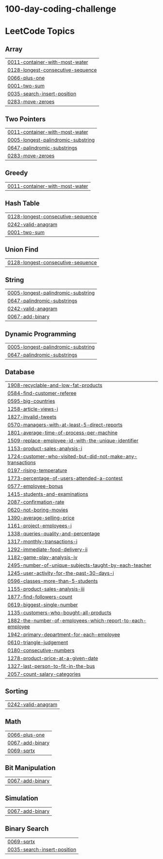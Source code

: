 # 100-day-coding-challenge
<!---LeetCode Topics Start-->
# LeetCode Topics
## Array
|  |
| ------- |
| [0011-container-with-most-water](https://github.com/Geetha2500/100-day-coding-challenge/tree/master/0011-container-with-most-water) |
| [0128-longest-consecutive-sequence](https://github.com/Geetha2500/100-day-coding-challenge/tree/master/0128-longest-consecutive-sequence) |
| [0066-plus-one](https://github.com/Geetha2500/100-day-coding-challenge/tree/master/0066-plus-one) |
| [0001-two-sum](https://github.com/Geetha2500/100-day-coding-challenge/tree/master/0001-two-sum) |
| [0035-search-insert-position](https://github.com/Geetha2500/100-day-coding-challenge/tree/master/0035-search-insert-position) |
| [0283-move-zeroes](https://github.com/Geetha2500/100-day-coding-challenge/tree/master/0283-move-zeroes) |
## Two Pointers
|  |
| ------- |
| [0011-container-with-most-water](https://github.com/Geetha2500/100-day-coding-challenge/tree/master/0011-container-with-most-water) |
| [0005-longest-palindromic-substring](https://github.com/Geetha2500/100-day-coding-challenge/tree/master/0005-longest-palindromic-substring) |
| [0647-palindromic-substrings](https://github.com/Geetha2500/100-day-coding-challenge/tree/master/0647-palindromic-substrings) |
| [0283-move-zeroes](https://github.com/Geetha2500/100-day-coding-challenge/tree/master/0283-move-zeroes) |
## Greedy
|  |
| ------- |
| [0011-container-with-most-water](https://github.com/Geetha2500/100-day-coding-challenge/tree/master/0011-container-with-most-water) |
## Hash Table
|  |
| ------- |
| [0128-longest-consecutive-sequence](https://github.com/Geetha2500/100-day-coding-challenge/tree/master/0128-longest-consecutive-sequence) |
| [0242-valid-anagram](https://github.com/Geetha2500/100-day-coding-challenge/tree/master/0242-valid-anagram) |
| [0001-two-sum](https://github.com/Geetha2500/100-day-coding-challenge/tree/master/0001-two-sum) |
## Union Find
|  |
| ------- |
| [0128-longest-consecutive-sequence](https://github.com/Geetha2500/100-day-coding-challenge/tree/master/0128-longest-consecutive-sequence) |
## String
|  |
| ------- |
| [0005-longest-palindromic-substring](https://github.com/Geetha2500/100-day-coding-challenge/tree/master/0005-longest-palindromic-substring) |
| [0647-palindromic-substrings](https://github.com/Geetha2500/100-day-coding-challenge/tree/master/0647-palindromic-substrings) |
| [0242-valid-anagram](https://github.com/Geetha2500/100-day-coding-challenge/tree/master/0242-valid-anagram) |
| [0067-add-binary](https://github.com/Geetha2500/100-day-coding-challenge/tree/master/0067-add-binary) |
## Dynamic Programming
|  |
| ------- |
| [0005-longest-palindromic-substring](https://github.com/Geetha2500/100-day-coding-challenge/tree/master/0005-longest-palindromic-substring) |
| [0647-palindromic-substrings](https://github.com/Geetha2500/100-day-coding-challenge/tree/master/0647-palindromic-substrings) |
## Database
|  |
| ------- |
| [1908-recyclable-and-low-fat-products](https://github.com/Geetha2500/100-day-coding-challenge/tree/master/1908-recyclable-and-low-fat-products) |
| [0584-find-customer-referee](https://github.com/Geetha2500/100-day-coding-challenge/tree/master/0584-find-customer-referee) |
| [0595-big-countries](https://github.com/Geetha2500/100-day-coding-challenge/tree/master/0595-big-countries) |
| [1258-article-views-i](https://github.com/Geetha2500/100-day-coding-challenge/tree/master/1258-article-views-i) |
| [1827-invalid-tweets](https://github.com/Geetha2500/100-day-coding-challenge/tree/master/1827-invalid-tweets) |
| [0570-managers-with-at-least-5-direct-reports](https://github.com/Geetha2500/100-day-coding-challenge/tree/master/0570-managers-with-at-least-5-direct-reports) |
| [1801-average-time-of-process-per-machine](https://github.com/Geetha2500/100-day-coding-challenge/tree/master/1801-average-time-of-process-per-machine) |
| [1509-replace-employee-id-with-the-unique-identifier](https://github.com/Geetha2500/100-day-coding-challenge/tree/master/1509-replace-employee-id-with-the-unique-identifier) |
| [1153-product-sales-analysis-i](https://github.com/Geetha2500/100-day-coding-challenge/tree/master/1153-product-sales-analysis-i) |
| [1724-customer-who-visited-but-did-not-make-any-transactions](https://github.com/Geetha2500/100-day-coding-challenge/tree/master/1724-customer-who-visited-but-did-not-make-any-transactions) |
| [0197-rising-temperature](https://github.com/Geetha2500/100-day-coding-challenge/tree/master/0197-rising-temperature) |
| [1773-percentage-of-users-attended-a-contest](https://github.com/Geetha2500/100-day-coding-challenge/tree/master/1773-percentage-of-users-attended-a-contest) |
| [0577-employee-bonus](https://github.com/Geetha2500/100-day-coding-challenge/tree/master/0577-employee-bonus) |
| [1415-students-and-examinations](https://github.com/Geetha2500/100-day-coding-challenge/tree/master/1415-students-and-examinations) |
| [2087-confirmation-rate](https://github.com/Geetha2500/100-day-coding-challenge/tree/master/2087-confirmation-rate) |
| [0620-not-boring-movies](https://github.com/Geetha2500/100-day-coding-challenge/tree/master/0620-not-boring-movies) |
| [1390-average-selling-price](https://github.com/Geetha2500/100-day-coding-challenge/tree/master/1390-average-selling-price) |
| [1161-project-employees-i](https://github.com/Geetha2500/100-day-coding-challenge/tree/master/1161-project-employees-i) |
| [1338-queries-quality-and-percentage](https://github.com/Geetha2500/100-day-coding-challenge/tree/master/1338-queries-quality-and-percentage) |
| [1317-monthly-transactions-i](https://github.com/Geetha2500/100-day-coding-challenge/tree/master/1317-monthly-transactions-i) |
| [1292-immediate-food-delivery-ii](https://github.com/Geetha2500/100-day-coding-challenge/tree/master/1292-immediate-food-delivery-ii) |
| [1182-game-play-analysis-iv](https://github.com/Geetha2500/100-day-coding-challenge/tree/master/1182-game-play-analysis-iv) |
| [2495-number-of-unique-subjects-taught-by-each-teacher](https://github.com/Geetha2500/100-day-coding-challenge/tree/master/2495-number-of-unique-subjects-taught-by-each-teacher) |
| [1245-user-activity-for-the-past-30-days-i](https://github.com/Geetha2500/100-day-coding-challenge/tree/master/1245-user-activity-for-the-past-30-days-i) |
| [0596-classes-more-than-5-students](https://github.com/Geetha2500/100-day-coding-challenge/tree/master/0596-classes-more-than-5-students) |
| [1155-product-sales-analysis-iii](https://github.com/Geetha2500/100-day-coding-challenge/tree/master/1155-product-sales-analysis-iii) |
| [1877-find-followers-count](https://github.com/Geetha2500/100-day-coding-challenge/tree/master/1877-find-followers-count) |
| [0619-biggest-single-number](https://github.com/Geetha2500/100-day-coding-challenge/tree/master/0619-biggest-single-number) |
| [1135-customers-who-bought-all-products](https://github.com/Geetha2500/100-day-coding-challenge/tree/master/1135-customers-who-bought-all-products) |
| [1882-the-number-of-employees-which-report-to-each-employee](https://github.com/Geetha2500/100-day-coding-challenge/tree/master/1882-the-number-of-employees-which-report-to-each-employee) |
| [1942-primary-department-for-each-employee](https://github.com/Geetha2500/100-day-coding-challenge/tree/master/1942-primary-department-for-each-employee) |
| [0610-triangle-judgement](https://github.com/Geetha2500/100-day-coding-challenge/tree/master/0610-triangle-judgement) |
| [0180-consecutive-numbers](https://github.com/Geetha2500/100-day-coding-challenge/tree/master/0180-consecutive-numbers) |
| [1278-product-price-at-a-given-date](https://github.com/Geetha2500/100-day-coding-challenge/tree/master/1278-product-price-at-a-given-date) |
| [1327-last-person-to-fit-in-the-bus](https://github.com/Geetha2500/100-day-coding-challenge/tree/master/1327-last-person-to-fit-in-the-bus) |
| [2057-count-salary-categories](https://github.com/Geetha2500/100-day-coding-challenge/tree/master/2057-count-salary-categories) |
## Sorting
|  |
| ------- |
| [0242-valid-anagram](https://github.com/Geetha2500/100-day-coding-challenge/tree/master/0242-valid-anagram) |
## Math
|  |
| ------- |
| [0066-plus-one](https://github.com/Geetha2500/100-day-coding-challenge/tree/master/0066-plus-one) |
| [0067-add-binary](https://github.com/Geetha2500/100-day-coding-challenge/tree/master/0067-add-binary) |
| [0069-sqrtx](https://github.com/Geetha2500/100-day-coding-challenge/tree/master/0069-sqrtx) |
## Bit Manipulation
|  |
| ------- |
| [0067-add-binary](https://github.com/Geetha2500/100-day-coding-challenge/tree/master/0067-add-binary) |
## Simulation
|  |
| ------- |
| [0067-add-binary](https://github.com/Geetha2500/100-day-coding-challenge/tree/master/0067-add-binary) |
## Binary Search
|  |
| ------- |
| [0069-sqrtx](https://github.com/Geetha2500/100-day-coding-challenge/tree/master/0069-sqrtx) |
| [0035-search-insert-position](https://github.com/Geetha2500/100-day-coding-challenge/tree/master/0035-search-insert-position) |
<!---LeetCode Topics End-->